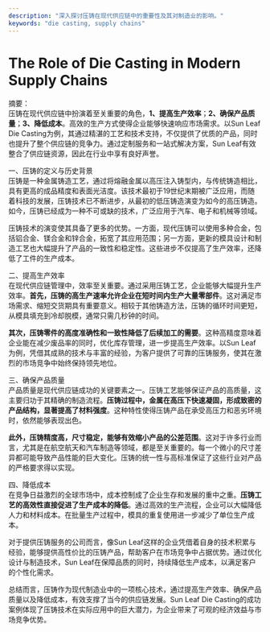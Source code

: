 ```yaml
---
description: "深入探讨压铸在现代供应链中的重要性及其对制造业的影响。"
keywords: "die casting, supply chains"
---
```

# The Role of Die Casting in Modern Supply Chains

摘要：  
压铸在现代供应链中扮演着至关重要的角色，**1、提高生产效率**；**2、确保产品质量**；**3、降低成本**。高效的生产方式使得企业能够快速响应市场需求。以Sun Leaf Die Casting为例，其通过精湛的工艺和技术支持，不仅提供了优质的产品，同时也提升了整个供应链的竞争力。通过定制服务和一站式解决方案，Sun Leaf有效整合了供应链资源，因此在行业中享有良好声誉。

一、压铸的定义与历史背景  
压铸是一种金属铸造工艺，通过将熔融金属以高压注入铸型内，与传统铸造相比，具有更高的成品精度和表面光洁度。该技术最初于19世纪末期被广泛应用，而随着科技的发展，压铸技术已不断进步，从最初的低压铸造演变为如今的高压铸造。如今，压铸已经成为一种不可或缺的技术，广泛应用于汽车、电子和机械等领域。

压铸技术的演变使其具备了更多的优势。一方面，现代压铸可以使用多种合金，包括铝合金、镁合金和锌合金，拓宽了其应用范围；另一方面，更新的模具设计和制造工艺也大幅提升了产品的一致性和稳定性。这些进步不仅提高了生产效率，还降低了工件的生产成本。

二、提高生产效率  
在现代供应链管理中，效率至关重要。通过采用压铸工艺，企业能够大幅提升生产效率。**首先，压铸的高生产速率允许企业在短时间内生产大量零部件**。这对满足市场需求、缩短交货期具有重要意义。相较于其他铸造方法，压铸的循环时间更短，从模具填充到冷却脱模，通常只需几秒钟的时间。

**其次，压铸零件的高度准确性和一致性降低了后续加工的需要**。这种高精度意味着企业能在减少废品率的同时，优化库存管理，进一步提高生产效率。以Sun Leaf为例，凭借其成熟的技术与丰富的经验，为客户提供了可靠的压铸服务，使其在激烈的市场竞争中始终保持领先地位。

三、确保产品质量  
产品质量是现代供应链成功的关键要素之一。压铸工艺能够保证产品的高质量，这主要归功于其精确的制造流程。**压铸过程中，金属在高压下快速凝固，形成致密的产品结构，显著提高了材料强度**。这种特性使得压铸产品在承受高压力和恶劣环境时，依然能够表现出色。

**此外，压铸精度高，尺寸稳定，能够有效缩小产品的公差范围**。这对于许多行业而言，尤其是在航空航天和汽车制造等领域，都是至关重要的。每一个微小的尺寸差异都可能导致产品性能的巨大变化。压铸的统一性与高标准保证了这些行业对产品的严格要求得以实现。

四、降低成本  
在竞争日益激烈的全球市场中，成本控制成了企业生存和发展的重中之重。**压铸工艺的高效性直接促进了生产成本的降低**。通过高效的生产流程，企业可以大幅降低人力和材料成本。在批量生产过程中，模具的重复使用进一步减少了单位生产成本。

对于提供压铸服务的公司而言，像Sun Leaf这样的企业凭借着自身的技术积累与经验，能够提供高性价比的压铸产品，帮助客户在市场竞争中占据优势。通过优化设计与制造技术，Sun Leaf在保障品质的同时，持续降低生产成本，以满足客户的个性化需求。

总结而言，压铸作为现代制造业中的一项核心技术，通过提高生产效率、确保产品质量以及降低成本，有效支撑了当今的供应链发展。Sun Leaf Die Casting的成功案例体现了压铸技术在实际应用中的巨大潜力，为企业带来了可观的经济效益与市场竞争优势。

